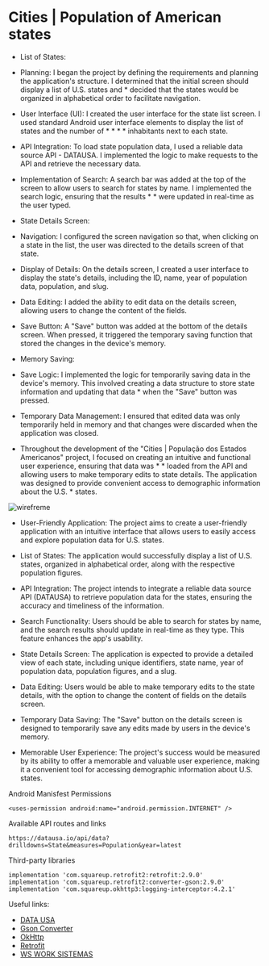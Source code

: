 # Cities | Population of American states
* List of States:

* Planning: I began the project by defining the requirements and planning the application's structure. I determined that the initial screen should display a list of U.S. states and * decided that the states would be organized in alphabetical order to facilitate navigation.
* User Interface (UI): I created the user interface for the state list screen. I used standard Android user interface elements to display the list of states and the number of * * * * inhabitants next to each state.
* API Integration: To load state population data, I used a reliable data source API - DATAUSA. I implemented the logic to make requests to the API and retrieve the necessary data.
* Implementation of Search: A search bar was added at the top of the screen to allow users to search for states by name. I implemented the search logic, ensuring that the results * * were updated in real-time as the user typed.
* State Details Screen:

* Navigation: I configured the screen navigation so that, when clicking on a state in the list, the user was directed to the details screen of that state.
* Display of Details: On the details screen, I created a user interface to display the state's details, including the ID, name, year of population data, population, and slug.
* Data Editing: I added the ability to edit data on the details screen, allowing users to change the content of the fields.
* Save Button: A "Save" button was added at the bottom of the details screen. When pressed, it triggered the temporary saving function that stored the changes in the device's memory.
* Memory Saving:

* Save Logic: I implemented the logic for temporarily saving data in the device's memory. This involved creating a data structure to store state information and updating that data * when the "Save" button was pressed.
* Temporary Data Management: I ensured that edited data was only temporarily held in memory and that changes were discarded when the application was closed.
* Throughout the development of the "Cities | População dos Estados Americanos" project, I focused on creating an intuitive and functional user experience, ensuring that data was * * loaded from the API and allowing users to make temporary edits to state details. The application was designed to provide convenient access to demographic information about the U.S. * states.

![wirefreme](https://user-images.githubusercontent.com/59364674/148001859-6be7a344-468c-4fbe-af2b-c71013c3dc7f.png)

* User-Friendly Application: The project aims to create a user-friendly application with an intuitive interface that allows users to easily access and explore population data for U.S. states.

* List of States: The application would successfully display a list of U.S. states, organized in alphabetical order, along with the respective population figures.

* API Integration: The project intends to integrate a reliable data source API (DATAUSA) to retrieve population data for the states, ensuring the accuracy and timeliness of the information.

* Search Functionality: Users should be able to search for states by name, and the search results should update in real-time as they type. This feature enhances the app's usability.

* State Details Screen: The application is expected to provide a detailed view of each state, including unique identifiers, state name, year of population data, population figures, and a slug.

* Data Editing: Users would be able to make temporary edits to the state details, with the option to change the content of fields on the details screen.

* Temporary Data Saving: The "Save" button on the details screen is designed to temporarily save any edits made by users in the device's memory.

* Memorable User Experience: The project's success would be measured by its ability to offer a memorable and valuable user experience, making it a convenient tool for accessing demographic information about U.S. states.

Android Manisfest Permissions
 ```
 <uses-permission android:name="android.permission.INTERNET" />
 ```
Available API routes and links
```
https://datausa.io/api/data?drilldowns=State&measures=Population&year=latest
```

Third-party libraries
```
implementation 'com.squareup.retrofit2:retrofit:2.9.0'
implementation 'com.squareup.retrofit2:converter-gson:2.9.0'
implementation 'com.squareup.okhttp3:logging-interceptor:4.2.1'
```

Useful links:
 * [DATA USA](https://datausa.io/)
 * [Gson Converter](https://github.com/square/retrofit/tree/master/retrofit-converters/gson)
 * [OkHttp](https://github.com/square/okhttp)
 * [Retrofit](https://github.com/square/retrofit)
 * [WS WORK SISTEMAS](https://www.wswork.com.br/)
